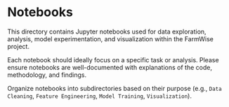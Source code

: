 # Notebooks
This directory contains Jupyter notebooks used for data exploration, analysis, model experimentation, and visualization within the FarmWise project.

Each notebook should ideally focus on a specific task or analysis. Please ensure notebooks are well-documented with explanations of the code, methodology, and findings.

Organize notebooks into subdirectories based on their purpose (e.g., `Data Cleaning`, `Feature Engineering`, `Model Training`, `Visualization`). 